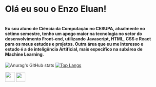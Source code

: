 <h1>Olá eu sou o Enzo Eluan!<h1>
<h4>Eu sou aluno de Ciência da Computação no CESUPA, atualmente no sétimo semestre, tenho um apego maior na tecnologia no setor do desenvolvimento Front-end, utilizando Javascript, HTML, CSS e React para os meus estudos e projetos. Outra área que eu me interesso e estudo é a de inteligência Artificial, mais específico na subárea de Machine Learning.</h4>

![Anurag's GitHub stats](https://github-readme-stats.vercel.app/api?username=enzoeluan&show_icons=true&theme=radical)
[![Top Langs](https://github-readme-stats.vercel.app/api/top-langs/?username=enzoeluan&theme=radical)](https://github.com/enzoeluan/github-readme-stats)

<div> 
 
  <a href="https://www.instagram.com/enzoeluan/" target="_blank" rel="external"><img src="https://icons.iconarchive.com/icons/designbolts/free-instagram/32/Active-Instagram-4-icon.png" width="32" height="32"></a>
  <a href="https://www.linkedin.com/in/enzo-eluan" target="_blank"><img src="https://icons.iconarchive.com/icons/danleech/simple/128/linkedin-icon.png" width="30" height="30"></a> 


</div>
  
